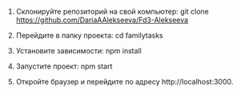 1) Склонируйте репозиторий на свой компьютер: 
git clone https://github.com/DariaAAlekseeva/Fd3-Alekseeva  

2) Перейдите в папку проекта:
cd familytasks

3) Установите зависимости: 
npm install

4) Запустите проект:
npm start

5) Откройте браузер и перейдите по адресу http://localhost:3000.